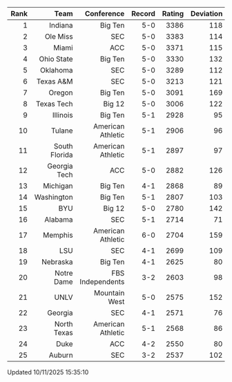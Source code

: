 | Rank  | Team                 | Conference           | Record   | Rating | Deviation |
| ---:  | ---:                 | ---:                 | ---:     | ---:   | ---:      |
| 1     | Indiana              | Big Ten              | 5-0      | 3386   | 118       |
| 2     | Ole Miss             | SEC                  | 5-0      | 3383   | 114       |
| 3     | Miami                | ACC                  | 5-0      | 3371   | 115       |
| 4     | Ohio State           | Big Ten              | 5-0      | 3330   | 132       |
| 5     | Oklahoma             | SEC                  | 5-0      | 3289   | 112       |
| 6     | Texas A&M            | SEC                  | 5-0      | 3213   | 121       |
| 7     | Oregon               | Big Ten              | 5-0      | 3091   | 169       |
| 8     | Texas Tech           | Big 12               | 5-0      | 3006   | 122       |
| 9     | Illinois             | Big Ten              | 5-1      | 2928   | 95        |
| 10    | Tulane               | American Athletic    | 5-1      | 2906   | 96        |
| 11    | South Florida        | American Athletic    | 5-1      | 2897   | 97        |
| 12    | Georgia Tech         | ACC                  | 5-0      | 2882   | 126       |
| 13    | Michigan             | Big Ten              | 4-1      | 2868   | 89        |
| 14    | Washington           | Big Ten              | 5-1      | 2807   | 103       |
| 15    | BYU                  | Big 12               | 5-0      | 2780   | 142       |
| 16    | Alabama              | SEC                  | 5-1      | 2714   | 71        |
| 17    | Memphis              | American Athletic    | 6-0      | 2704   | 159       |
| 18    | LSU                  | SEC                  | 4-1      | 2699   | 109       |
| 19    | Nebraska             | Big Ten              | 4-1      | 2625   | 80        |
| 20    | Notre Dame           | FBS Independents     | 3-2      | 2603   | 98        |
| 21    | UNLV                 | Mountain West        | 5-0      | 2575   | 152       |
| 22    | Georgia              | SEC                  | 4-1      | 2571   | 76        |
| 23    | North Texas          | American Athletic    | 5-1      | 2568   | 86        |
| 24    | Duke                 | ACC                  | 4-2      | 2550   | 80        |
| 25    | Auburn               | SEC                  | 3-2      | 2537   | 102       |

Updated 10/11/2025 15:35:10
